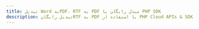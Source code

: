 ---title: تبدیل Word بهPDF، RTF به PDF مبدل رایگان یا PHP SDKdescription: تبدیل رایگانRTF به PDF با استفاده از PHP Cloud APIs & SDK. همچنین اسناد Microsoft Word و OpenOffice را در Cloud ایجاد، ویرایش و رندر کنید.---